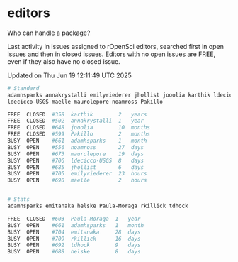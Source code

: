 # editors

Who can handle a package?

Last activity in issues assigned to rOpenSci editors, searched first in open
issues and then in closed issues. Editors with no open issues are FREE, even if
they also have no closed issue.


Updated on Thu Jun 19 12:11:49 UTC 2025

```bash
# Standard
adamhsparks annakrystalli emilyriederer jhollist jooolia karthik ldecicco
ldecicco-USGS maelle maurolepore noamross Pakillo

FREE  CLOSED  #358  karthik        2   years
FREE  CLOSED  #502  annakrystalli  1   year
FREE  CLOSED  #648  jooolia        10  months
FREE  CLOSED  #599  Pakillo        2   months
BUSY  OPEN    #661  adamhsparks    1   month
BUSY  OPEN    #556  noamross       27  days
BUSY  OPEN    #673  maurolepore    19  days
BUSY  OPEN    #706  ldecicco-USGS  8   days
BUSY  OPEN    #685  jhollist       6   days
BUSY  OPEN    #705  emilyriederer  23  hours
BUSY  OPEN    #698  maelle         2   hours


# Stats
adamhsparks emitanaka helske Paula-Moraga rkillick tdhock

FREE  CLOSED  #603  Paula-Moraga  1   year
BUSY  OPEN    #661  adamhsparks   1   month
BUSY  OPEN    #704  emitanaka     28  days
BUSY  OPEN    #709  rkillick      16  days
BUSY  OPEN    #692  tdhock        9   days
BUSY  OPEN    #688  helske        8   days
```
